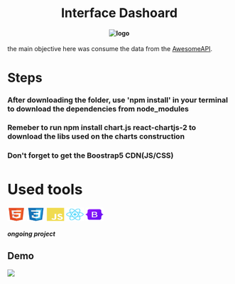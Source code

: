 <h1 align="center">Interface Dashoard</h1>

<h4 align="center">
  <img src="https://github.com/Lipessousa/Interface_Dashboard/blob/main/Interface_Dashboard/images/Wiso.gif" alt="logo" height="120"/>
</h4>

<p>
 the main objective here was consume the data from the <a href="https://docs.awesomeapi.com.br/api-de-moedas">AwesomeAPI</a>.
</p>

<h1>Steps</h1>
<h3>After downloading the folder, use 'npm install' in your terminal to download the dependencies from node_modules<h3/>
<h3>Remeber to run npm install chart.js react-chartjs-2 to download the libs used on the charts construction</h3>
<h3>Don't forget to get the Boostrap5 CDN(JS/CSS)<h3/>

<div style="display:inline_block">
  <h1>Used tools</h1>
  <img align="center" alt="HTML" height="30" width="40" src="https://raw.githubusercontent.com/devicons/devicon/master/icons/html5/html5-original.svg"/>
  <img align="center" alt="CSS"  height="30" width="40" src="https://raw.githubusercontent.com/devicons/devicon/master/icons/css3/css3-original.svg"/>
  <img align="center" alt="JavaScript" height="30" width="40" src="https://raw.githubusercontent.com/devicons/devicon/master/icons/javascript/javascript-plain.svg"/>
  <img align="center" alt="React" height="30" width="40" src="https://raw.githubusercontent.com/devicons/devicon/master/icons/react/react-original.svg"/>
  <img align="center" alt="React" height="30" width="40" src="https://raw.githubusercontent.com/devicons/devicon/master/icons/bootstrap/bootstrap-original.svg"/>
</div>


<h5>ongoing project</h5>

<h2>Demo</h2>
<img src="https://github.com/Lipessousa/Interface_Dashboard/blob/main/Interface_Dashboard/images/dashboard_print.PNG" />
